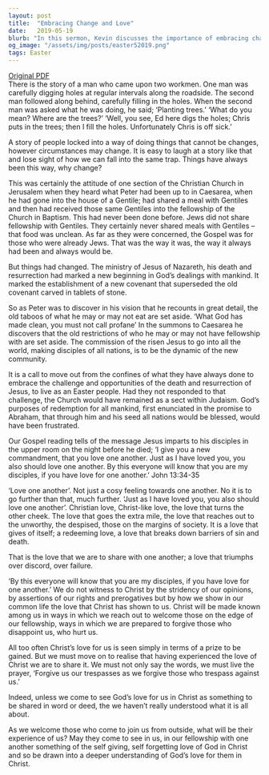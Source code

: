 ```yaml
---
layout: post
title:  "Embracing Change and Love"
date:   2019-05-19
blurb: "In this sermon, Kevin discusses the importance of embracing change and loving one another. He uses the story of Peter's vision and the inclusion of Gentiles into the Christian Church as an example of how change can lead to growth and inclusivity. He emphasizes that love, particularly Christ-like love, should be the guiding principle in our interactions with others."
og_image: "/assets/img/posts/easter52019.png"
tags: Easter
---
```

[Original PDF](/assets/pdf/easter52019.pdf)    
There is the story of a man who came upon two workmen. One man was carefully digging holes at regular intervals along the roadside. The second man followed along behind, carefully filling in the holes. When the second man was asked what he was doing, he said; ‘Planting trees.’ ‘What do you mean? Where are the trees?’ ‘Well, you see, Ed here digs the holes; Chris puts in the trees; then I fill the holes. Unfortunately Chris is off sick.’

A story of people locked into a way of doing things that cannot be changes, however circumstances may change. It is easy to laugh at a story like that and lose sight of how we can fall into the same trap. Things have always been this way, why change?

This was certainly the attitude of one section of the Christian Church in Jerusalem when they heard what Peter had been up to in Caesarea, when he had gone into the house of a Gentile; had shared a meal with Gentiles and then had received those same Gentiles into the fellowship of the Church in Baptism. This had never been done before. Jews did not share fellowship with Gentiles. They certainly never shared meals with Gentiles – that food was unclean. As far as they were concerned, the Gospel was for those who were already Jews. That was the way it was, the way it always had been and always would be.

But things had changed. The ministry of Jesus of Nazareth, his death and resurrection had marked a new beginning in God’s dealings with mankind. It marked the establishment of a new covenant that superseded the old covenant carved in tablets of stone.

So as Peter was to discover in his vision that he recounts in great detail, the old taboos of what he may or may not eat are set aside. ‘What God has made clean, you must not call profane’ In the summons to Caesarea he discovers that the old restrictions of who he may or may not have fellowship with are set aside. The commission of the risen Jesus to go into all the world, making disciples of all nations, is to be the dynamic of the new community.

It is a call to move out from the confines of what they have always done to embrace the challenge and opportunities of the death and resurrection of Jesus, to live as an Easter people. Had they not responded to that challenge, the Church would have remained as a sect within Judaism. God’s purposes of redemption for all mankind, first enunciated in the promise to Abraham, that through him and his seed all nations would be blessed, would have been frustrated.

Our Gospel reading tells of the message Jesus imparts to his disciples in the upper room on the night before he died; ‘I give you a new commandment, that you love one another. Just as I have loved you, you also should love one another. By this everyone will know that you are my disciples, if you have love for one another.’ John 13:34-35

‘Love one another’. Not just a cosy feeling towards one another. No it is to go further than that, much further. ‘Just as I have loved you, you also should love one another’. Christian love, Christ-like love, the love that turns the other cheek. The love that goes the extra mile, the love that reaches out to the unworthy, the despised, those on the margins of society. It is a love that gives of itself; a redeeming love, a love that breaks down barriers of sin and death.

That is the love that we are to share with one another; a love that triumphs over discord, over failure.

‘By this everyone will know that you are my disciples, if you have love for one another.’ We do not witness to Christ by the stridency of our opinions, by assertions of our rights and prerogatives but by how we show in our common life the love that Christ has shown to us. Christ will be made known among us in ways in which we reach out to welcome those on the edge of our fellowship, ways in which we are prepared to forgive those who disappoint us, who hurt us.

All too often Christ’s love for us is seen simply in terms of a prize to be gained. But we must move on to realise that having experienced the love of Christ we are to share it. We must not only say the words, we must live the prayer, ‘Forgive us our trespasses as we forgive those who trespass against us.’

Indeed, unless we come to see God’s love for us in Christ as something to be shared in word or deed, the we haven’t really understood what it is all about.

As we welcome those who come to join us from outside, what will be their experience of us? May they come to see in us, in our fellowship with one another something of the self giving, self forgetting love of God in Christ and so be drawn into a deeper understanding of God’s love for them in Christ.

